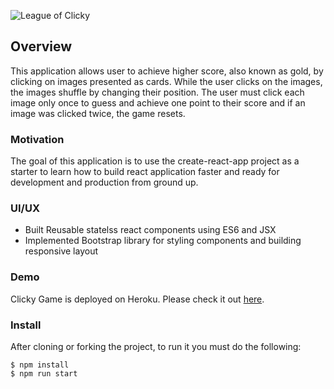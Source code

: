 ![League of Clicky](https://i.ibb.co/zSF668g/Untitled.png)

## Overview

This application allows user to achieve higher score, also known as gold, by clicking on images presented as cards. While the user clicks on the images, the images shuffle by changing their position. The user must click each image only once to guess and achieve one point to their score and if an image was clicked twice, the game resets.


### Motivation

The goal of this application is to use the create-react-app project as a starter to learn how to build react application faster and ready for development and production from ground up.


### UI/UX 
* Built Reusable statelss react components using ES6 and JSX 
* Implemented Bootstrap library for styling components and building responsive layout

### Demo
	
Clicky Game is deployed on Heroku. Please check it out [here](https://leaugeofclicky.herokuapp.com/).


### Install

After cloning or forking the project, to run it you must do the following:

```
$ npm install
$ npm run start

```
